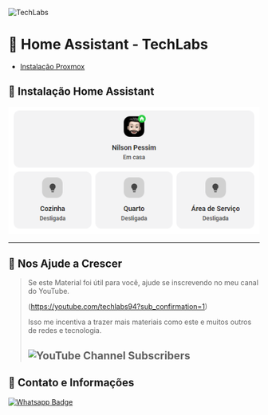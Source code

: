 ![TechLabs](https://techlabs.net.br/wp-content/uploads/2021/09/logo_blog.png)

# :rocket: Home Assistant - TechLabs

* [Instalação Proxmox](https://github.com/nilsonpessim/home-assistant/wiki/Instala%C3%A7%C3%A3o-no-Proxmox)

## :wrench: Instalação Home Assistant

![img_0.png](assets/home.png)

---

## :sparkling_heart: Nos Ajude a Crescer
>Se este Material foi útil para você, ajude se inscrevendo no meu canal do YouTube.
>
>(https://youtube.com/techlabs94?sub_confirmation=1)
>
>Isso me incentiva a trazer mais materiais como este e muitos outros de redes e tecnologia.
>
>## ![YouTube Channel Subscribers](https://img.shields.io/youtube/channel/subscribers/UCWN6suTq5sZGqnSLos992Yw?style=social)

## :iphone: Contato e Informações
[![Whatsapp Badge](https://img.shields.io/badge/-Whatsapp-4CA143?style=flat-square&labelColor=4CA143&logo=whatsapp&logoColor=white&link=https://api.whatsapp.com/send?phone=5537999351046)](https://api.whatsapp.com/send?phone=5537999351046)
